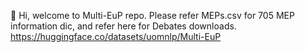 👋 Hi, welcome to Multi-EuP repo.
Please refer MEPs.csv for 705 MEP information dic, and refer here for Debates downloads. https://huggingface.co/datasets/uomnlp/Multi-EuP


